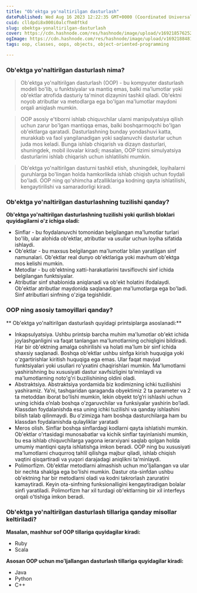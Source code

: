 ```yaml
---
title: "Ob'ektga yo'naltirilgan dasturlash"
datePublished: Wed Aug 16 2023 12:22:35 GMT+0000 (Coordinated Universal Time)
cuid: clldpdi8x000i0alcfhm8ftkd
slug: obektga-yonaltirilgan-dasturlash
cover: https://cdn.hashnode.com/res/hashnode/image/upload/v1692185762520/333b3dd3-b7b7-4a17-9762-35c7dd048761.png
ogImage: https://cdn.hashnode.com/res/hashnode/image/upload/v1692188481655/2b31ec97-3145-4261-85d3-d8ca502a7c33.png
tags: oop, classes, oops, objects, object-oriented-programming

---
```


### Ob'ektga yo'naltirilgan dasturlash nima?
> Ob'ektga yo'naltirilgan dasturlash (OOP) - bu kompyuter dasturlash modeli bo'lib, u funktsiyalar va mantiq emas, balki ma'lumotlar yoki ob'ektlar atrofida dasturiy ta'minot dizaynini tashkil qiladi. Ob'ektni noyob atributlar va metodlarga ega bo'lgan ma'lumotlar maydoni orqali aniqlash mumkin.

> OOP asosiy e'tiborni ishlab chiquvchilar ularni manipulyatsiya qilish uchun zarur bo'lgan mantiqqa emas, balki boshqarmoqchi bo'lgan ob'ektlarga qaratadi. Dasturlashning bunday yondashuvi katta, murakkab va faol yangilanadigan yoki saqlanuvchi dasturlar uchun juda mos keladi. Bunga ishlab chiqarish va dizayn dasturlari, shuningdek, mobil ilovalar kiradi; masalan, OOP tizimi simulyatsiya dasturlarini ishlab chiqarish uchun ishlatilishi mumkin.

> Ob'ektga yo'naltirilgan dasturni tashkil etish, shuningdek, loyihalarni guruhlarga bo'lingan holda hamkorlikda ishlab chiqish uchun foydali bo'ladi. OOP ning qo'shimcha afzalliklariga kodning qayta ishlatilishi, kengaytirilishi va samaradorligi kiradi.

### Ob'ektga yo'naltirilgan dasturlashning tuzilishi qanday?
**Ob'ektga yo'naltirilgan dasturlashning tuzilishi yoki qurilish bloklari quyidagilarni o'z ichiga oladi:**
- Sinflar - bu foydalanuvchi tomonidan belgilangan ma'lumotlar turlari bo'lib, ular alohida ob'ektlar, atributlar va usullar uchun loyiha sifatida ishlaydi.
- Ob'ektlar - bu maxsus belgilangan ma'lumotlar bilan yaratilgan sinf namunalari. Ob'ektlar real dunyo ob'ektlariga yoki mavhum ob'ektga mos kelishi mumkin.
- Metodlar - bu ob'ektning xatti-harakatlarini tavsiflovchi sinf ichida belgilangan funktsiyalar. 
- Atributlar sinf shablonida aniqlanadi va ob'ekt holatini ifodalaydi. Ob'ektlar atributlar maydonida saqlanadigan ma'lumotlarga ega bo'ladi. Sinf atributlari sinfning o'ziga tegishlidir.

### OOP ning asosiy tamoyillari qanday?
** Ob'ektga yo'naltirilgan dasturlash quyidagi printsiplarga asoslanadi:**
- Inkapsulyatsiya. Ushbu printsip barcha muhim ma'lumotlar ob'ekt ichida joylashganligini va faqat tanlangan ma'lumotlarning ochiqligini bildiradi. Har bir ob'ektning amalga oshirilishi va holati ma'lum bir sinf ichida shaxsiy saqlanadi. Boshqa ob'ektlar ushbu sinfga kirish huquqiga yoki o'zgartirishlar kiritish huquqiga ega emas. Ular faqat mavjud funktsiyalari yoki usullari ro'yxatini chaqirishlari mumkin. Ma'lumotlarni yashirishning bu xususiyati dastur xavfsizligini ta'minlaydi va ma'lumotlarning noto'g'ri buzilishining oldini oladi.
- Abstraktsiya. Abstraktsiya yordamida biz kodimizning ichki tuzilishini yashiramiz. Ya’ni, tashqaridan qaraganda obyektimiz 2 ta parameter va 2 ta metoddan iborat bo’lishi mumkin, lekin obyekt to’g’ri ishlashi uchun uning ichida o’nlab boshqa o’zgaruvchilar va funksiyalar yashirin bo’ladi. 
Klassdan foydalanishda esa uning ichki tuzilishi va qanday ishlashini bilish talab qilinmaydi. Bu o’zimizga ham boshqa dasturchilarga ham bu klassdan foydalanishda qulayliklar yaratadi
- Meros olish. Sinflar boshqa sinflardagi kodlarni qayta ishlatishi mumkin. Ob'ektlar o'rtasidagi munosabatlar va kichik sinflar tayinlanishi mumkin, bu esa ishlab chiquvchilarga yagona ierarxiyani saqlab qolgan holda umumiy mantiqni qayta ishlatishga imkon beradi. OOP ning bu xususiyati ma'lumotlarni chuqurroq tahlil qilishga majbur qiladi, ishlab chiqish vaqtini qisqartiradi va yuqori darajadagi aniqlikni ta'minlaydi.
- Polimorfizm. Ob'ektlar metodlarni almashish uchun mo'ljallangan va ular bir nechta shaklga ega bo'lishi mumkin. Dastur ota-sinfdan ushbu ob'ektning har bir  metodlarni oladi va kodni takrorlash zaruratini kamaytiradi. Keyin ota-sinfning funksionalligini kengaytiradigan bolalar sinfi yaratiladi. Polimorfizm har xil turdagi ob'ektlarning bir xil interfeys orqali o'tishiga imkon beradi.

### Ob'ektga yo'naltirilgan dasturlash tillariga qanday misollar keltiriladi?
**Masalan, mashhur sof OOP tillariga quyidagilar kiradi:**
- Ruby
- Scala

**Asosan OOP uchun moʻljallangan dasturlash tillariga quyidagilar kiradi:**
- Java
- Python
- C++